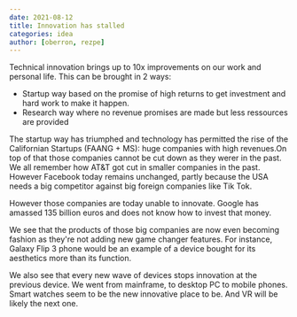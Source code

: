 ```yaml
---
date: 2021-08-12
title: Innovation has stalled
categories: idea
author: [oberron, rezpe]
---
```


Technical innovation brings up to 10x improvements on our work and personal life. This can be brought in 2 ways:
- Startup way based on the promise of high returns to get investment and hard work to make it happen.
- Research way where no revenue promises are made but less ressources are provided

The startup way has triumphed and technology has permitted the rise of the Californian Startups (FAANG + MS): huge companies with high revenues.On top of that those companies cannot be cut down as they werer in the past.
We all remember how AT&T got cut in smaller companies in the past. However Facebook today remains unchanged, partly because the USA needs a big competitor against big foreign companies like Tik Tok.

However those companies are today unable to innovate. Google has amassed 135 billion euros and does not know how to invest that money. 

We see that the products of those big companies are now even becoming fashion as they're not adding new game changer features. For instance, Galaxy Flip 3 phone would be an example of a device bought for its aesthetics more than its function.

We also see that every new wave of devices stops innovation at the previous device. We went from mainframe, to desktop PC to mobile phones. Smart watches seem to be the new innovative place to be. And VR will be likely the next one.